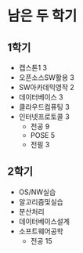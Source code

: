 # 남은 두 학기

## 1학기
- 캡스톤1 3
- 오픈소스SW활용 3
- SW아카데믹영작 2
- 데이터베이스 3
- 클라우드컴퓨팅 3
- 인터넷프로토콜 3
    - 전공 9
    - POSE 5
    - 전필 3

## 2학기
- OS/NW실습
- 알고리즘및실습
- 분산처리
- 데이터베이스설계
- 소프트웨어공학
    - 전공 15